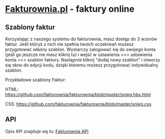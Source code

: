 [Fakturownia.pl](http://fakturownia.pl/) - faktury online
===========

Szablony faktur
---------------

Korzystając z naszego systemu do fakturownia, masz dostęp do 3 wzorów faktur. Jeśli któryś z nich nie spełnia twoich oczekiwań możesz przygotować własny szablon. Wystarczy zalogować się do swojego konta (jeśli go jeszcze nie masz kliknij tu) i wejść w ustawienia >>> ustawienia konta >>> szablon faktury. Następnie kliknij "dodaj nowy szablon" i otworzy się okno do edycji kodu, dzięki któremu możesz przygotować indywidualny szablon.

Przykładowe szablony Faktur:

HTML: https://github.com/fakturownia/fakturownia/blob/master/snieg.hbs.html

CSS: https://github.com/fakturownia/fakturownia/blob/master/snieg.css


API
---------------

Opis API znajduje się tu: [Fakturownia API](https://github.com/radgost/fakturownia-api)

